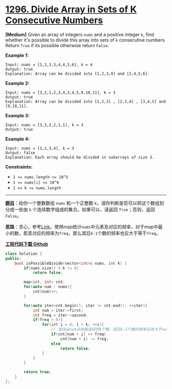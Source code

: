# [1296. Divide Array in Sets of K Consecutive Numbers](https://leetcode.com/problems/divide-array-in-sets-of-k-consecutive-numbers/)

**[Medium]** Given an array of integers `nums` and a positive integer `k`, find whether it's possible to divide this array into sets of `k` consecutive numbers
Return `True` if its possible otherwise return `False`.



**Example 1:**

```
Input: nums = [1,2,3,3,4,4,5,6], k = 4
Output: true
Explanation: Array can be divided into [1,2,3,4] and [3,4,5,6].
```

**Example 2:**

```
Input: nums = [3,2,1,2,3,4,3,4,5,9,10,11], k = 3
Output: true
Explanation: Array can be divided into [1,2,3] , [2,3,4] , [3,4,5] and [9,10,11].
```

**Example 3:**

```
Input: nums = [3,3,2,2,1,1], k = 3
Output: true
```

**Example 4:**

```
Input: nums = [1,2,3,4], k = 3
Output: false
Explanation: Each array should be divided in subarrays of size 3.
```



**Constraints:**

- `1 <= nums.length <= 10^5`
- `1 <= nums[i] <= 10^9`
- `1 <= k <= nums.length`

-----

**[题目](https://leetcode-cn.com/problems/divide-array-in-sets-of-k-consecutive-numbers/)**：给你一个整数数组 `nums` 和一个正整数 `k`，请你判断是否可以把这个数组划分成一些由 `k` 个连续数字组成的集合。如果可以，请返回 `True`；否则，返回 `False`。

**思路**：贪心，参考[Link](https://leetcode.com/problems/divide-array-in-sets-of-k-consecutive-numbers/discuss/457569/C++-Greedy)。使用map统计`nums`中元素及对应的频率，对于map中最小的数，若其对应的频率为`freq`，那么其后`k-1`个数的频率也应大于等于`freq`。

[**工程代码下载 Github**](https://github.com/shenkh/leetcode)

```cpp
class Solution {
public:
    bool isPossibleDivide(vector<int>& nums, int k) {
        if(nums.size() % k != 0)
            return false;

        map<int, int> cnt;
        for(auto num : nums){
            cnt[num]++;
        }

        for(auto iter=cnt.begin(); iter != cnt.end(); ++iter){
            int num = iter->first;
            int freq = iter->second;
            if(freq > 0){
                for(int i = 0; i < k; ++i){
                    // 查找从num开始值连续的k个数，其后k-1个数的频率应该大于num对应的频率
                    if(cnt[num + i] >= freq)
                        cnt[num + i] -= freq;
                    else
                        return false;
                }
            }
        }

        return true;
    }
};
```
